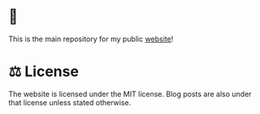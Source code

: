 # :house_with_garden:

This is the main repository for my public [website](https://utkarsh.science)!

# :balance_scale: License

The website is licensed under the MIT license. Blog posts are also under that license unless stated otherwise.
